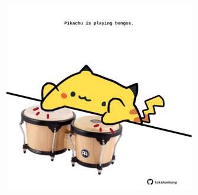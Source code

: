 <!-- built at 23/12/2024, 12:00:43 UTC -->
<p align="center">
  <img width="500" height="500" src="./ReadmeImage.svg">
</p>
